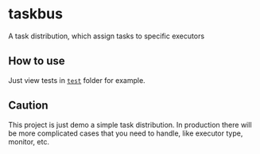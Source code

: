 # taskbus

A task distribution, which assign tasks to specific executors

## How to use

Just view tests in [`test`](src/test/java) folder for example.

## Caution

This project is just demo a simple task distribution.
In production there will be more complicated cases that you need to handle, like executor type,
monitor, etc.
